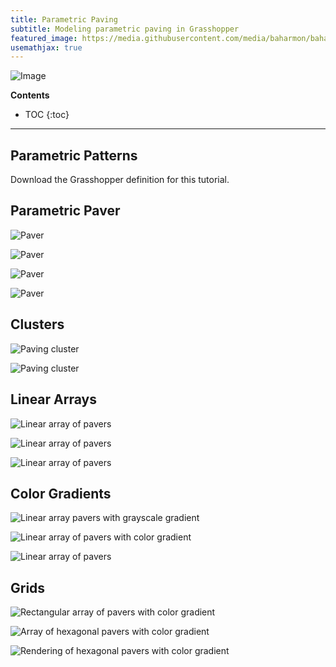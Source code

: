 ```yaml
---
title: Parametric Paving
subtitle: Modeling parametric paving in Grasshopper
featured_image: https://media.githubusercontent.com/media/baharmon/baharmon.github.io/master/images/parametric-paving/
usemathjax: true
---
```


![Image](https://media.githubusercontent.com/media/baharmon/baharmon.github.io/master/images/parametric-paving/parametric-paving-6.png)

**Contents**
* TOC
{:toc}

---

## Parametric Patterns

Download the Grasshopper definition
[<i class="fas fa-project-diagram"></i>](https://github.com/baharmon/generative-design/raw/main/grasshopper/parametric-paving.gh)
for this tutorial.


## Parametric Paver

![Paver](https://media.githubusercontent.com/media/baharmon/baharmon.github.io/master/images/parametric-paving/parametric-paving-program-1.png)

![Paver](https://media.githubusercontent.com/media/baharmon/baharmon.github.io/master/images/parametric-paving/parametric-paving-program-2.png)

![Paver](https://media.githubusercontent.com/media/baharmon/baharmon.github.io/master/images/parametric-paving/parametric-paving-program-3.png)

![Paver](https://media.githubusercontent.com/media/baharmon/baharmon.github.io/master/images/parametric-paving/parametric-paving-program-4.png)

## Clusters

![Paving cluster](https://media.githubusercontent.com/media/baharmon/baharmon.github.io/master/images/parametric-paving/parametric-paving-program-5.png)

![Paving cluster](https://media.githubusercontent.com/media/baharmon/baharmon.github.io/master/images/parametric-paving/parametric-paving-2.png)



## Linear Arrays

![Linear array of pavers](https://media.githubusercontent.com/media/baharmon/baharmon.github.io/master/images/parametric-paving/parametric-paving-program-6.png)

![Linear array of pavers](https://media.githubusercontent.com/media/baharmon/baharmon.github.io/master/images/parametric-paving/parametric-paving-program-7.png)

![Linear array of pavers](https://media.githubusercontent.com/media/baharmon/baharmon.github.io/master/images/parametric-paving/parametric-paving-program-8.png)

## Color Gradients

![Linear array pavers with grayscale gradient](https://media.githubusercontent.com/media/baharmon/baharmon.github.io/master/images/parametric-paving/parametric-paving-program-9.png)

![Linear array of pavers with color gradient](https://media.githubusercontent.com/media/baharmon/baharmon.github.io/master/images/parametric-paving/parametric-paving-program-10.png)

![Linear array of pavers](https://media.githubusercontent.com/media/baharmon/baharmon.github.io/master/images/parametric-paving/parametric-paving-3.png)

## Grids

![Rectangular array of pavers with color gradient](https://media.githubusercontent.com/media/baharmon/baharmon.github.io/master/images/parametric-paving/parametric-paving-program-11.png)

![Array of hexagonal pavers with color gradient](https://media.githubusercontent.com/media/baharmon/baharmon.github.io/master/images/parametric-paving/parametric-paving-program-12.png)

![Rendering of hexagonal pavers with color gradient](https://media.githubusercontent.com/media/baharmon/baharmon.github.io/master/images/parametric-paving/parametric-paving-7.png)
